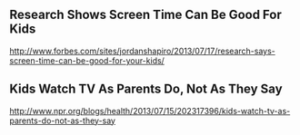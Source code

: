 
## Research Shows Screen Time Can Be Good For Kids

http://www.forbes.com/sites/jordanshapiro/2013/07/17/research-says-screen-time-can-be-good-for-your-kids/

## Kids Watch TV As Parents Do, Not As They Say

http://www.npr.org/blogs/health/2013/07/15/202317396/kids-watch-tv-as-parents-do-not-as-they-say